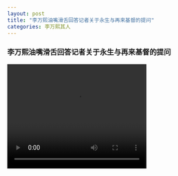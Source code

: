 ```yaml
---
layout: post
title: "李万熙油嘴滑舌回答记者关于永生与再来基督的提问"
categories: 李万熙其人
---
```


### 李万熙油嘴滑舌回答记者关于永生与再来基督的提问

<video controls width="320" height="240">
<source src="/assets/lwx2.mp4" type="video/mp4">
</video>

